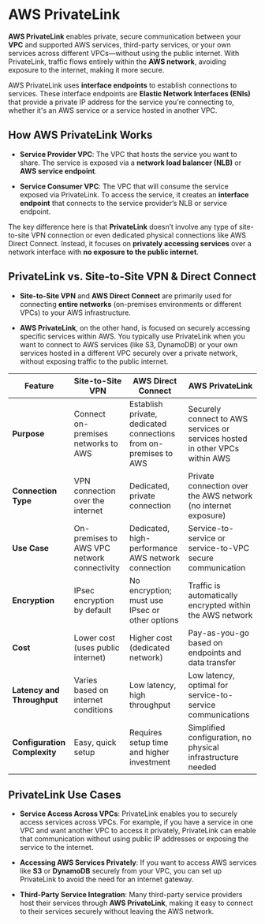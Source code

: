# AWS PrivateLink

**AWS PrivateLink** enables private, secure communication between your **VPC** and supported AWS services, third-party services, or your own services across different VPCs—without using the public internet. With PrivateLink, traffic flows entirely within the **AWS network**, avoiding exposure to the internet, making it more secure.

AWS PrivateLink uses **interface endpoints** to establish connections to services. These interface endpoints are **Elastic Network Interfaces (ENIs)** that provide a private IP address for the service you're connecting to, whether it's an AWS service or a service hosted in another VPC.

## How AWS PrivateLink Works

- **Service Provider VPC**: The VPC that hosts the service you want to share. The service is exposed via a **network load balancer (NLB)** or **AWS service endpoint**.

- **Service Consumer VPC**: The VPC that will consume the service exposed via PrivateLink. To access the service, it creates an **interface endpoint** that connects to the service provider’s NLB or service endpoint.

The key difference here is that **PrivateLink** doesn’t involve any type of site-to-site VPN connection or even dedicated physical connections like AWS Direct Connect. Instead, it focuses on **privately accessing services** over a network interface with **no exposure to the public internet**.

## PrivateLink vs. Site-to-Site VPN & Direct Connect

- **Site-to-Site VPN** and **AWS Direct Connect** are primarily used for connecting **entire networks** (on-premises environments or different VPCs) to your AWS infrastructure.

- **AWS PrivateLink**, on the other hand, is focused on securely accessing specific services within AWS. You typically use PrivateLink when you want to connect to AWS services (like S3, DynamoDB) or your own services hosted in a different VPC securely over a private network, without exposing traffic to the public internet.

| Feature                        | **Site-to-Site VPN**                           | **AWS Direct Connect**                        | **AWS PrivateLink**                           |
|--------------------------------|------------------------------------------------|---------------------------------------------|---------------------------------------------|
| **Purpose**                    | Connect on-premises networks to AWS            | Establish private, dedicated connections from on-premises to AWS | Securely connect to AWS services or services hosted in other VPCs within AWS |
| **Connection Type**            | VPN connection over the internet               | Dedicated, private connection               | Private connection over the AWS network (no internet exposure) |
| **Use Case**                   | On-premises to AWS VPC network connectivity    | Dedicated, high-performance AWS network connection | Service-to-service or service-to-VPC secure communication |
| **Encryption**                 | IPsec encryption by default                    | No encryption; must use IPsec or other options | Traffic is automatically encrypted within the AWS network |
| **Cost**                       | Lower cost (uses public internet)              | Higher cost (dedicated network)             | Pay-as-you-go based on endpoints and data transfer |
| **Latency and Throughput**     | Varies based on internet conditions            | Low latency, high throughput                | Low latency, optimal for service-to-service communications |
| **Configuration Complexity**   | Easy, quick setup                              | Requires setup time and higher investment    | Simplified configuration, no physical infrastructure needed |

## PrivateLink Use Cases

- **Service Access Across VPCs**: PrivateLink enables you to securely access services across VPCs. For example, if you have a service in one VPC and want another VPC to access it privately, PrivateLink can enable that communication without using public IP addresses or exposing the service to the internet.

- **Accessing AWS Services Privately**: If you want to access AWS services like **S3** or **DynamoDB** securely from your VPC, you can set up PrivateLink to avoid the need for an internet gateway.

- **Third-Party Service Integration**: Many third-party service providers host their services through **AWS PrivateLink**, making it easy to connect to their services securely without leaving the AWS network.

